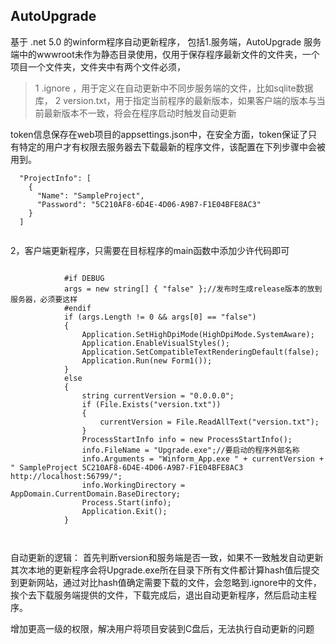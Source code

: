 ## AutoUpgrade

基于 .net 5.0 的winform程序自动更新程序，
包括1.服务端，AutoUpgrade
服务端中的wwwroot未作为静态目录使用，仅用于保存程序最新文件的文件夹，一个项目一个文件夹，文件夹中有两个文件必须，
> 1 .ignore  ，用于定义在自动更新中不同步服务端的文件，比如sqlite数据库，
> 2 version.txt，用于指定当前程序的最新版本，如果客户端的版本与当前最新版本不一致，将会在程序启动时触发自动更新

token信息保存在web项目的appsettings.json中，在安全方面，token保证了只有特定的用户才有权限去服务器去下载最新的程序文件，该配置在下列步骤中会被用到。

```
  "ProjectInfo": [
    {
      "Name": "SampleProject",
      "Password": "5C210AF8-6D4E-4D06-A9B7-F1E04BFE8AC3"
    }
  ]
  
 ```

2，客户端更新程序，只需要在目标程序的main函数中添加少许代码即可

```

            #if DEBUG
            args = new string[] { "false" };//发布时生成release版本的放到服务器，必须要这样
            #endif
            if (args.Length != 0 && args[0] == "false")
            {
                Application.SetHighDpiMode(HighDpiMode.SystemAware);
                Application.EnableVisualStyles();
                Application.SetCompatibleTextRenderingDefault(false);
                Application.Run(new Form1());
            }
            else
            {
                string currentVersion = "0.0.0.0";
                if (File.Exists("version.txt"))
                {
                    currentVersion = File.ReadAllText("version.txt");
                }
                ProcessStartInfo info = new ProcessStartInfo();
                info.FileName = "Upgrade.exe";//要启动的程序外部名称 
                info.Arguments = "Winform_App.exe " + currentVersion + " SampleProject 5C210AF8-6D4E-4D06-A9B7-F1E04BFE8AC3 http://localhost:56799/";
                info.WorkingDirectory = AppDomain.CurrentDomain.BaseDirectory;
                Process.Start(info);
                Application.Exit();
            }



```

自动更新的逻辑：
首先判断version和服务端是否一致，如果不一致触发自动更新
其次本地的更新程序会将Upgrade.exe所在目录下所有文件都计算hash值后提交到更新网站，通过对比hash值确定需要下载的文件，会忽略到.ignore中的文件，挨个去下载服务端提供的文件，下载完成后，退出自动更新程序，然后启动主程序。

增加更高一级的权限，解决用户将项目安装到C盘后，无法执行自动更新的问题


